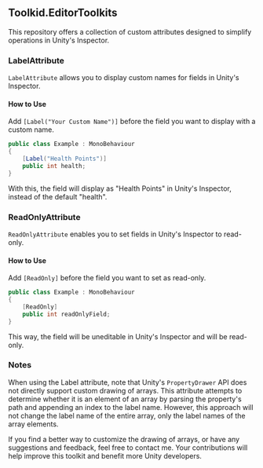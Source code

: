 ## Toolkid.EditorToolkits

This repository offers a collection of custom attributes designed to simplify operations in Unity's Inspector.

### LabelAttribute

`LabelAttribute` allows you to display custom names for fields in Unity's Inspector.

#### How to Use

Add `[Label("Your Custom Name")]` before the field you want to display with a custom name.

```csharp
public class Example : MonoBehaviour
{
    [Label("Health Points")]
    public int health;
}
```

With this, the field will display as "Health Points" in Unity's Inspector, instead of the default "health".

### ReadOnlyAttribute

`ReadOnlyAttribute` enables you to set fields in Unity's Inspector to read-only.

#### How to Use

Add `[ReadOnly]` before the field you want to set as read-only.

```csharp
public class Example : MonoBehaviour
{
    [ReadOnly]
    public int readOnlyField;
}
```

This way, the field will be uneditable in Unity's Inspector and will be read-only.

### Notes

When using the Label attribute, note that Unity's `PropertyDrawer` API does not directly support custom drawing of arrays. This attribute attempts to determine whether it is an element of an array by parsing the property's path and appending an index to the label name. However, this approach will not change the label name of the entire array, only the label names of the array elements.

If you find a better way to customize the drawing of arrays, or have any suggestions and feedback, feel free to contact me. Your contributions will help improve this toolkit and benefit more Unity developers.

